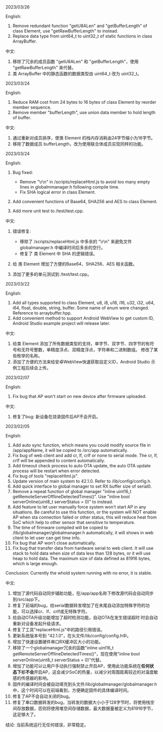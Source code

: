 2023/03/26

English:

1. Remove redundant function "getU8ALen" and "getBufferLength" of class Element, use "getRawBufferLength" to instead.
2. Replace data type from uint64_t to uint32_t of static functions in class ArrayBuffer.

中文: 

1. 移除了冗余的成员函数 "getU8ALen" 和 "getBufferLength"，使用 "getRawBufferLength" 来代替。
2. 类 ArrayBuffer 中的静态函数的数据类型由 uint64_t 改为 uint32_t。

2023/03/24

English:

1. Reduce RAM cost from 24 bytes to 16 bytes of class Element by reorder member sequence.
2. Remove member "bufferLength", use union data member to hold length of buffer.

中文:

1. 通过重新对成员排序，使类 Element 的栈内存消耗由24字节缩小为16字节。
2. 移除了数据成员 bufferLength，改为使用联合体成员实现同样的功能。

2023/03/24

English:

1. Bug fixed:
    * Remove "\r\n" in /scripts/replaceHtml.js to avoid too many empty lines in globalmmanager.h following compile time. 
    * Fix SHA logical error in class Element.

2. Add convenient functions of Base64, SHA256 and AES to class Element.
3. Add more unit test to /test/test.cpp.


中文: 

1. 错误修复: 
    * 移除了 /scripts/replaceHtml.js 中多余的 "\r\n" 来避免文件 globalmanager.h 中编译时间后多余的空行。
    * 修复了 类 Element 中 SHA 的逻辑错误。

2. 给 类 Element 增加了方便的Base64、SHA256、AES 相关函数。
3. 添加了更多的单元测试到 /test/test.cpp。

2023/03/22

English:

1. Add all types supported to class Element, u8, i8, u16, i16, u32, i32, u64, i64, float, double, string, buffer. Some name of enum were changed. Reference to arraybuffer.hpp.
2. Add convenient method to support Android WebView to get custom ID, Android Studio example project will release later.


中文:

1. 给类 Element 添加了所有数据类型的支持，单字节、双字节、四字节的有符号和无符号整数，单精度浮点、双精度浮点，字符串和二进制数组。 修改了某些枚举的名称。
2. 添加了方便的方法来给安卓WebView快速获取自定义ID，Android Studio 示例工程后续会上传。

2023/02/07

English:

1. Fix bug that AP won't start on new device after firmware uploaded. 

中文: 

1. 修复了bug: 新设备在烧录固件后AP不会开启。

2023/02/05

English:

1. Add auto sync function, which means you could modify source file in /app/appName, it will be copied to /src/app automatically. 
2. Fix bug of web client and add cr, lf, crlf or none to serial mode. The cr, lf, crlf will be appended to content automatically.
3. Add timeout check process to auto OTA update, the auto OTA update process will be restart when error detected.
4. Fix bug of tools "replaceHtml.js".
5. Update version of main system to 42.1.0. Refer to /lib/config/config.h.
6. Add quick interface to global manager to set RX buffer size of serial0.
7. Remove a repeat function of global manager "inline uint16_t getRemoteServerOfflineDetectedTimes()". Use "inline bool serverOnline(uint8_t serverStatus = 0)" to instead.
8. Add feature to let user manually force system won't start AP in any situations. Be careful to use this function, or the system will NOT enable AP when sta connection failed or other status, this will reduce heat from SoC which help to other sensor that sensitive to temperature.
9. The time of firmware compiled will be copied to /lib/globalmanager/globalmanager.h automatically, it will shows in web client to let user can get time info.
10. Fix bug that AP won't close automatically.
11. Fix bug that transfer data from hardware serial to web client. It will use stack to hold data when size of data less than 128 bytes, or it will use heap to hold data. The maximum size of data defined as 81916 bytes, which is large enough.

Conclusion: Currently the whold system running with no error, it is stable.

中文:

1. 增加了源代码自动同步辅助功能，在/app/app名称下修改源代码会自动同步到/src/app下。
2. 修复了前端的bug，给serial数据转发增加了在末尾自动添加特殊字符的功能，可以选择cr、lf、crlf或无特殊字符。
3. 给自动OTA升级功能增加了超时检测功能，自动OTA在发生错误超时 时会自动重新对设备发起升级请求。
4. 修复了工具"replaceHtml.js"中的路径引用错误。
5. 更新系统版本号到 "42.1.0"，在头文件/lib/config/config.h中。
6. 增加了快速设置硬件串口RX缓冲区大小的功能。
7. 移除了一个globalmanager冗余的函数"inline uint16_t getRemoteServerOfflineDetectedTimes()"，现在使用"inline bool serverOnline(uint8_t serverStatus = 0)"代替。
8. 增加了功能可以让用户手动执行强制禁止开启AP，使用此功能系统在**任何状态下**都**不会**开启AP，这会减少SoC的热量，以减少对周围距离较近的对温度敏感的传感器的影响。
9. 固件的编译时间会被自动填充到头文件/lib/globalmanager/globalmanager.h中，这个时间可以在前端看到，方便确定固件的具体编译时间。
10. 修复了AP不会自动关闭的bug。
11. 修复了串口数据转发的bug，当转发的数据大小小于128字节时，将使用栈空间存放数据，否则将使用堆空间存储数据，最大数据量被定义为81916字节，这足够大了。

结论: 当前系统运行无任何错误，非常稳定。
